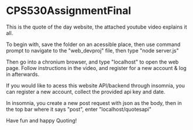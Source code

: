 # CPS530AssignmentFinal

This is the quote of the day website, the attached youtube video explains it all.


To begin with, save the folder on an acessible place, then use command prompt to navigate to the "web_devproj" file, then type "node server.js"

Then go into a chronium browser, and type "localhost" to open the web page. Follow instructions in the video, and register for a new account & log in afterwards. 


If you would like to acess this website API/backend through insomnia, you can register a new account, collect the provided api key and date. 

In insomnia, you create a new post request with json as the body, then in the top bar where it says "post", enter "localhost/quotesapi"

Have fun and happy Quoting!
